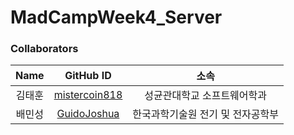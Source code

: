 # MadCampWeek4_Server

### Collaborators

|  Name  |                     GitHub ID                     |          소속           |
| :----: | :-----------------------------------------------: | :---------------------: |
| 김태훈 |  [mistercoin818](https://github.com/mistercoin818)  |    성균관대학교 소프트웨어학과    |
| 배민성 | [GuidoJoshua](https://github.com/GuidoJoshua) | 한국과학기술원 전기 및 전자공학부 |
